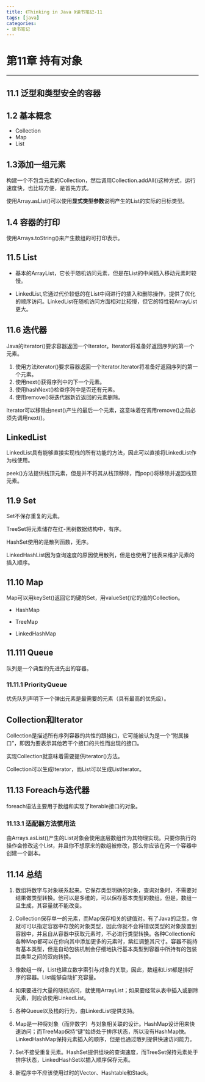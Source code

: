 ```yaml
---
title: 《Thinking in Java 》读书笔记-11
tags: [java]
categories:
- 读书笔记
---
```


# 第11章 持有对象


----------


 
## 11.1 泛型和类型安全的容器

## 1.2 基本概念

- Collection
- Map
- List

## 1.3添加一组元素 

构建一个不包含元素的Collection，然后调用Collection.addAll()这种方式，运行速度快，也比较方便，是首先方式。

使用Array.asList()可以使用**显式类型参数**说明产生的List的实际的目标类型。


## 1.4 容器的打印
	
使用Arrays.toString()来产生数组的可打印表示。

## 11.5 List

- 基本的ArrayList，它长于随机访问元素，但是在List的中间插入移动元素时较慢。

- LinkedList,它通过代价较低的在List中间进行的插入和删除操作，提供了优化的顺序访问。LinkedList在随机访问方面相对比较慢，但它的特性较ArrayList更大。
 
## 11.6 迭代器

Java的iterator()要求容器返回一个Iterator。Iterator将准备好返回序列的第一个元素。

 1. 使用方法iterator()要求容器返回一个Iterator.Iterator将准备好返回序列的第一个元素。
 2. 使用next()获得序列中的下一个元素。
 3. 使用hashNext()检查序列中是否还有元素。
 4. 使用remove()将迭代器新近返回的元素删除。
 
Iterator可以移除由next()产生的最后一个元素，这意味着在调用remove()之前必须先调用next()。

## LinkedList

LinkedList具有能够直接实现栈的所有功能的方法，因此可以直接将LinkedList作为栈使用。

peek()方法提供栈顶元素，但是并不将其从栈顶移除，而pop()将移除并返回栈顶元素。

## 11.9 Set

Set不保存重复的元素。

TreeSet将元素储存在红-黑树数据结构中，有序。

HashSet使用的是散列函数，无序。

LinkedHashList因为查询速度的原因使用散列，但是也使用了链表来维护元素的插入顺序。

## 11.10 Map
	
Map可以用keySet()返回它的键的Set，用valueSet()它的值的Collection。

- HashMap

- TreeMap

- LinkedHashMap

## 11.111 Queue

  队列是一个典型的先进先出的容器。

### 11.11.1 PriorityQueue

优先队列声明下一个弹出元素是最需要的元素（具有最高的优先级）。

## Collection和Iterator

Collection是描述所有序列容器的共性的跟接口，它可能被认为是一个“附属接口”，即因为要表示其他若干个接口的共性而出现的接口。

实现Collection就意味着需要提供iterator()方法。

Collection可以生成Iterator，而List可以生成ListIterator。

## 11.13 Foreach与迭代器

foreach语法主要用于数组和实现了Iterable接口的对象。

### 11.13.1 适配器方法惯用法

由Arrays.asList()产生的List对象会使用底层数组作为其物理实现。只要你执行的操作会修改这个List，并且你不想原来的数组被修改，那么你应该在另一个容器中创建一个副本。

## 11.14 总结

1. 数组将数字与对象联系起来。它保存类型明确的对象，查询对象时，不需要对结果做类型转换。他可以是多维的，可以保存基本类型的数组。但是，数组一旦生成，其容量就不能改变。

2. Collection保存单一的元素，而Map保存相关的键值对。有了Java的泛型，你就可可以指定容器中存放的对象类型，因此你就不会将错误类型的对象放置到容器中，并且自从容器中获取元素时，不必进行类型转换。各种Collection和各种Map都可以在你向其中添加更多的元素时，紫红调整其尺寸。容器不能持有基本类型，但是自动包装机制会仔细地执行基本类型到容器中所持有的包装其类型之间的双向转换。

3. 像数组一样，List也建立数字索引与对象的关联，因此，数组和List都是排好序的容器。List能够自动扩充容量。

4. 如果要进行大量的随机访问，就使用ArrayList；如果要经常从表中插入或删除元素，则应该使用LinkedList。

5. 各种Queue以及栈的行为，由LinkedList提供支持。

6. Map是一种将对象（而非数字）与对象相关联的设计。HashMap设计用来快速访问；而TreeMap保持“键”始终处于排序状态，所以没有HashMap快。LinkedHashMap保持元素插入的顺序，但是也通过散列提供快速访问能力。

7. Set不接受重复元素。HashSet提供组块的查询速度，而TreeSet保持元素处于排序状态，LinkedHashSet以插入顺序保存元素。

8. 新程序中不应该使用过时的Vector、Hashtable和Stack。


